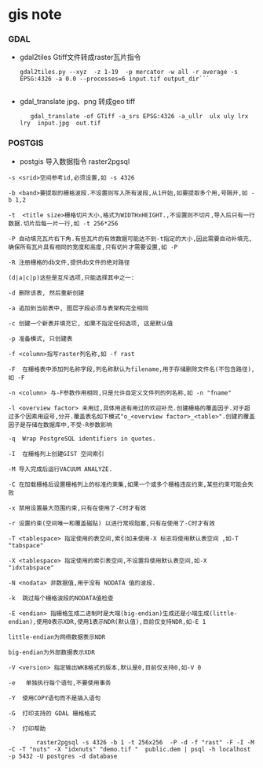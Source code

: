 # gis note

### GDAL
   - gdal2tiles Gtiff文件转成raster瓦片指令 <br />
      ```shell
      gdal2tiles.py --xyz  -z 1-19  -p mercator -w all -r average -s EPSG:4326 -a 0.0 --processes=6 input.tif output_dir```


   - gdal_translate jpg、png 转成geo tiff <br /> 
      ```shell
         gdal_translate -of GTiff -a_srs EPSG:4326 -a_ullr  ulx uly lrx lry  input.jpg  out.tif
 
      ```
     
### POSTGIS
- postgis 导入数据指令 raster2pgsql
  
 ```
-s <srid>空间参考id,必须设置,如 -s 4326

-b <band>要提取的栅格波段.不设置则写入所有波段,从1开始,如要提取多个用,号隔开,如 -b 1,2

-t  <title size>栅格切片大小,格式为WIDTHxHEIGHT.,不设置则不切片,导入后只有一行数据.切片后每一片一行,如 -t 256*256

-P 自动填充瓦片右下角.有些瓦片的有效数据可能达不到-t指定的大小,因此需要自动补填充,确保所有瓦片具有相同的宽度和高度,只有切片才需要设置,如 -P

-R 注册栅格的db文件,提供db文件的绝对路径

(d|a|c|p)这些是互斥选项,只能选择其中之一:

-d 删除该表, 然后重新创建

-a 追加到当前表中, 图层字段必须与表架构完全相同

-c 创建一个新表并填充它, 如果不指定任何选项, 这是默认值

-p 准备模式, 只创建表

-f <column>指写raster列名称,如 -f rast

-F  在栅格表中添加列名称字段,列名称默认为filename,用于存储删除文件名(不包含路径),如 -F

-n <column> 与-F参数作用相同,只是允许自定义文件列的列名称,如 -n "fname"

-l <overview factor> 未用过,具体用途有用过的欢迎补充.创建栅格的覆盖因子.对于超过多个因素用逗号,分开.覆盖表名如下模式"o_<overview factor>_<table>".创建的覆盖因子是存储在数据库中,不受-R参数影响

-q  Wrap PostgreSQL identifiers in quotes.

-I  在栅格列上创建GIST 空间索引

-M 导入完成后运行VACUUM ANALYZE.

-C 在加载栅格后设置栅格列上的标准约束集,如果一个或多个栅格违反约束,某些约束可能会失败

-x 禁用设置最大范围约束,只有在使用了-C时才有效

-r 设置约束(空间唯一和覆盖磁贴) 以进行常规阻塞,只有在使用了-C时才有效

-T <tablespace> 指定使用的表空间,索引如未使用-X 标志将使用默认表空间 ,如-T "tabspace"

-X <tablespace> 指定使用的索引表空间,不设置将使用默认表空间,如-X "idxtabspace"

-N <nodata> 非数据值,用于没有 NODATA 值的波段.

-k  跳过每个栅格波段的NODATA值检查

-E <endian> 指栅格生成二进制时是大端(big-endian)生成还是小端生成(little-endian),使用0表示XDR,使用1表示NDR(默认值),目前仅支持NDR,如-E 1

little-endian为网络数据表示NDR

big-endian为外部数据表示XDR

-V <version> 指定输出WKB格式的版本,默认是0,目前仅支持0,如-V 0

-e   单独执行每个语句,不要使用事务

-Y  使用COPY语句而不是插入语句

-G  打印支持的 GDAL 栅格格式

-?  打印帮助
```

```shell
        raster2pgsql -s 4326 -b 1 -t 256x256  -P -d -f "rast" -F -I -M -C -T "nuts" -X "idxnuts" "demo.tif "  public.dem | psql -h localhost -p 5432 -U postgres -d database

```